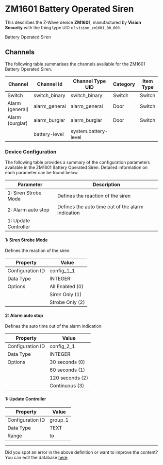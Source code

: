 
# ZM1601 Battery Operated Siren

This describes the Z-Wave device **ZM1601**, manufactured by **Vision Security** with the thing type UID of ```vision_zm1601_00_000```. 

Battery Operated Siren

## Channels
The following table summarises the channels available for the ZM1601 Battery Operated Siren.

| Channel | Channel Id | Channel Type UID | Category | Item Type |
|---------|------------|------------------|----------|-----------|
| Switch | switch_binary | switch_binary | Switch | Switch |
| Alarm (general) | alarm_general | alarm_general | Door | Switch |
| Alarm (burglar) | alarm_burglar | alarm_burglar | Door | Switch |
|  | battery-level | system.battery-level |  |  |




### Device Configuration
The following table provides a summary of the configuration parameters available in the ZM1601 Battery Operated Siren.
Detailed information on each parameter can be found below.

| Parameter   | Description |
|-------------|-------------|
| 1: Siren Strobe Mode | Defines the reaction of the siren |
| 2: Alarm auto stop | Defines the auto time out of the alarm indication |
| 1: Update Controller |  |




#### 1: Siren Strobe Mode

Defines the reaction of the siren


| Property         | Value    |
|------------------|----------|
| Configuration ID | config_1_1 |
| Data Type        | INTEGER || Default Value | 0 |
| Options | All Enabled (0) |
|  | Siren Only (1) |
|  | Strobe Only (2) |






#### 2: Alarm auto stop

Defines the auto time out of the alarm indication


| Property         | Value    |
|------------------|----------|
| Configuration ID | config_2_1 |
| Data Type        | INTEGER || Default Value | 0 |
| Options | 30 seconds (0) |
|  | 60 seconds (1) |
|  | 120 seconds (2) |
|  | Continuous (3) |






#### 1: Update Controller




| Property         | Value    |
|------------------|----------|
| Configuration ID | group_1 |
| Data Type        | TEXT |
| Range |  to  |






---

Did you spot an error in the above definition or want to improve the content?
You can edit the database [here](http://www.cd-jackson.com/index.php/zwave/zwave-device-database/zwave-device-list/devicesummary/113).

